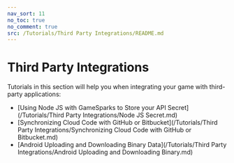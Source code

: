 ```yaml
---
nav_sort: 11
no_toc: true
no_comment: true
src: /Tutorials/Third Party Integrations/README.md
---
```


# Third Party Integrations

Tutorials in this section will help you when integrating your game with third-party applications:
* [Using Node JS with GameSparks to Store your API Secret](/Tutorials/Third Party Integrations/Node JS Secret.md)
* [Synchronizing Cloud Code with GitHub or Bitbucket](/Tutorials/Third Party Integrations/Synchronizing Cloud Code with GitHub or Bitbucket.md)
* [Android Uploading and Downloading Binary Data](/Tutorials/Third Party Integrations/Android Uploading and Downloading Binary.md)
